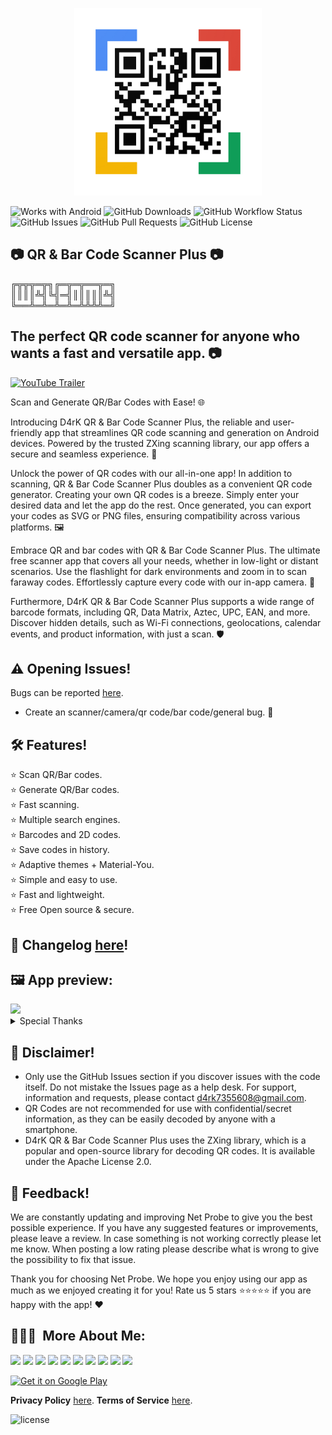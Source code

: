 <p align="center">
<img src="/app/src/main/play/listings/en-US/graphics/ic_launcher-playstore.png" width="300">
</p>

![Works with Android](https://img.shields.io/badge/Made%20for-Android-lime?style=for-the-badge&logo=android)
![GitHub Downloads](https://img.shields.io/github/downloads/D4rK7355608/com.d4rk.qrcodescanner.plus/total?color=green&style=for-the-badge&logo=github)
![GitHub Workflow Status](https://img.shields.io/github/actions/workflow/status/D4rK7355608/com.d4rk.qrcodescanner.plus/android.yml?style=for-the-badge)
![GitHub Issues](https://img.shields.io/github/issues/D4rK7355608/com.d4rk.qrcodescanner.plus?style=for-the-badge&logo=github)
![GitHub Pull Requests](https://img.shields.io/github/issues-pr/D4rK7355608/com.d4rk.qrcodescanner.plus?style=for-the-badge&logo=github)
![GitHub License](https://img.shields.io/github/license/D4rK7355608/com.d4rk.qrcodescanner.plus?style=for-the-badge&logo=github)

## 📷 QR & Bar Code Scanner Plus 📷

╔╦╦╦═╦╗╔═╦═╦══╦═╗ \
║║║║╩╣╚╣═╣║║║║║╩╣ \
╚══╩═╩═╩═╩═╩╩╩╩═╝

## The perfect QR code scanner for anyone who wants a fast and versatile app. 📷

[![YouTube Trailer](https://yt-embed.herokuapp.com/embed?v=CgX31Oy2etM)](https://youtu.be/CgX31Oy2etM)

Scan and Generate QR/Bar Codes with Ease! 🌐

Introducing D4rK QR & Bar Code Scanner Plus, the reliable and user-friendly app that streamlines QR code scanning and generation on Android devices. Powered by the trusted ZXing scanning library, our app offers a secure and seamless experience. 🔐

Unlock the power of QR codes with our all-in-one app! In addition to scanning, QR & Bar Code Scanner Plus doubles as a convenient QR code generator. Creating your own QR codes is a breeze. Simply enter your desired data and let the app do the rest. Once generated, you can export your codes as SVG or PNG files, ensuring compatibility across various platforms. 🖼️

Embrace QR and bar codes with QR & Bar Code Scanner Plus. The ultimate free scanner app that covers all your needs, whether in low-light or distant scenarios. Use the flashlight for dark environments and zoom in to scan faraway codes. Effortlessly capture every code with our in-app camera. 📸

Furthermore, D4rK QR & Bar Code Scanner Plus supports a wide range of barcode formats, including QR, Data Matrix, Aztec, UPC, EAN, and more. Discover hidden details, such as Wi-Fi connections, geolocations, calendar events, and product information, with just a scan. 🛡️

## ⚠ Opening Issues!
Bugs can be reported [here](https://github.com/D4rK7355608/com.d4rk.netprobe/issues).

- Create an scanner/camera/qr code/bar code/general bug. 🐞

## 🛠️ Features!
⭐️ Scan QR/Bar codes. \
⭐️ Generate QR/Bar codes. \
⭐️ Fast scanning. \
⭐️ Multiple search engines. \
⭐️ Barcodes and 2D codes. \
⭐️ Save codes in history. \
⭐️ Adaptive themes + Material-You. \
⭐️ Simple and easy to use. \
⭐️ Fast and lightweight. \
⭐️ Free Open source & secure.

## 📝 Changelog [here](https://raw.githubusercontent.com/D4rK7355608/com.d4rk.qrcodescanner.plus/master/CHANGELOG.md)!

## 🖼️ App preview:

<img src="/app/src/main/play/listings/en-US/graphics/phone-screenshots/1-screenshot_scan.png"  width="400">

<details>
  <summary>Special Thanks</summary>

- Thanks [wewewe718](https://github.com/wewewe718) for [QrAndBarcodeScanner](https://github.com/wewewe718/QrAndBarcodeScanner);

</details>

## 🛑 Disclaimer!
- Only use the GitHub Issues section if you discover issues with the code itself. Do not mistake the Issues page as a help desk. For support, information and requests, please contact d4rk7355608@gmail.com.
- QR Codes are not recommended for use with confidential/secret information, as they can be easily decoded by anyone with a smartphone.
- D4rK QR & Bar Code Scanner Plus uses the ZXing library, which is a popular and open-source library for decoding QR codes. It is available under the Apache License 2.0.

## 💬 Feedback!
We are constantly updating and improving Net Probe to give you the best possible experience. If you have any suggested features or improvements, please leave a review. In case something is not working correctly please let me know. When posting a low rating please describe what is wrong to give the possibility to fix that issue.

Thank you for choosing Net Probe. We hope you enjoy using our app as much as we enjoyed creating it for you! Rate us 5 stars ⭐⭐⭐⭐⭐ if you are happy with the app! ❤

## 👨🏻‍💻 &nbsp;More About Me:
<a href="mailto:d4rk7355608@gmail.com"><img src="https://img.shields.io/badge/d4rk7355608@gmail.com-red?style=for-the-badge&logo=gmail&logoColor=white"/></a>
<a href="https://developers.google.com/profile/u/D4rK7355608"><img src="https://img.shields.io/badge/Android%20Developers-white?style=for-the-badge&logo=android"/></a>
<a href="https://forum.xda-developers.com/m/d4rk7355608.10095012/"><img src="https://img.shields.io/badge/XDA%20Developers-grey?style=for-the-badge&logo=xdadevelopers"/></a>
<a href="https://www.deviantart.com/d4rk7355608"><img src="https://img.shields.io/badge/DeviantArt-default?style=for-the-badge&logo=deviantart&logoColor=white"/></a>
<a href="https://gamejolt.com/@D4rK_S-A-D"><img src="https://img.shields.io/badge/GameJolt-grey?style=for-the-badge&logo=gamejolt&logoColor=white"/></a>
<a href="https://patreon.com/D4rK7355608"><img src="https://img.shields.io/endpoint.svg?url=https%3A%2F%2Fshieldsio-patreon.vercel.app%2Fapi%3Fusername%3DD4rK7355608%26type%3Dpatrons&style=for-the-badge"/></a>
<a href="https://www.paypal.me/d4rkmichaeltutorials"><img src="https://img.shields.io/badge/Paypal-white?style=for-the-badge&logo=paypal"/></a>
<a href="https://twitter.com/D4rK7355608/"><img src="https://img.shields.io/twitter/follow/D4rK7355608?color=blue&label=Twitter&logo=Twitter&style=for-the-badge"/></a>
<a href="https://www.youtube.com/c/D4rK7355608/"><img src="https://img.shields.io/youtube/channel/subscribers/UCLDi-rmSRry0pNL-oVvGJAw?color=darkred&label=D4rK&logo=youtube&logoColor=darkred&style=for-the-badge"/></a>
<a href="https://github.com/D4rK7355608/"><img src="https://img.shields.io/github/followers/D4rK7355608?color=white&logo=GitHub&style=for-the-badge"/></a>

[<img src="https://play.google.com/intl/en_us/badges/images/generic/en-play-badge.png" alt="Get it on Google Play" height="90">](https://play.google.com/store/apps/details?id=com.d4rk.qrcodescanner.plus)

__Privacy Policy__ [here](https://sites.google.com/view/d4rk7355608/more/apps/privacy-policy).
__Terms of Service__ [here](https://sites.google.com/view/d4rk7355608/more/apps/terms-of-service).

![license](https://imgur.com/QQlcEVT.png)